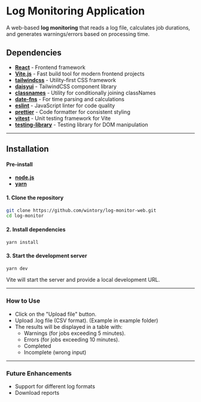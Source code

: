 # Log Monitoring Application

A web-based **log monitoring** that reads a log file, calculates job durations, and generates warnings/errors based on processing time.

## **Dependencies**

- **[React](https://react.dev/)** - Frontend framework
- **[Vite.js](https://vitejs.dev/)** - Fast build tool for modern frontend projects
- **[tailwindcss](https://tailwindcss.com/)** - Utility-first CSS framework
- **[daisyui](https://daisyui.com/)** - TailwindCSS component library
- **[classnames](https://www.npmjs.com/package/classnames)** - Utility for conditionally joining classNames
- **[date-fns](https://date-fns.org/)** - For time parsing and calculations
- **[eslint](https://eslint.org/)** - JavaScript linter for code quality
- **[prettier](https://prettier.io/)** - Code formatter for consistent styling
- **[vitest](https://vitest.dev/)** - Unit testing framework for Vite
- **[testing-library](https://testing-library.com/)** - Testing library for DOM manipulation

---

## **Installation**

#### Pre-install

- **[node.js](https://nodejs.org/en/download)**
- **[yarn](https://classic.yarnpkg.com/lang/en/docs/install)**

#### 1. Clone the repository

```sh
git clone https://github.com/wintory/log-monitor-web.git
cd log-monitor
```

#### 2. Install dependencies

```sh
yarn install
```

#### 3. Start the development server

```sh
yarn dev
```

Vite will start the server and provide a local development URL.

---

### How to Use

- Click on the "Upload file" button.
- Upload .log file (CSV format). (Example in example folder)
- The results will be displayed in a table with:
  - Warnings (for jobs exceeding 5 minutes).
  - Errors (for jobs exceeding 10 minutes).
  - Completed
  - Incomplete (wrong input)

---

### Future Enhancements

- Support for different log formats
- Download reports
